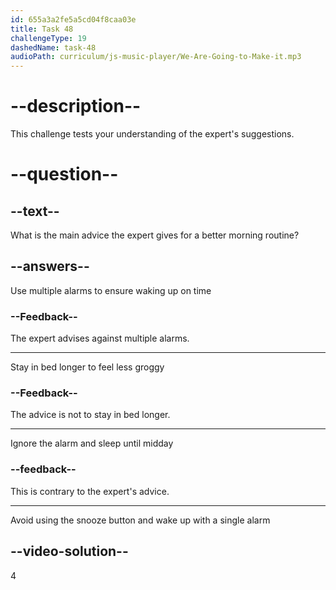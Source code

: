 ```yaml
---
id: 655a3a2fe5a5cd04f8caa03e
title: Task 48
challengeType: 19
dashedName: task-48
audioPath: curriculum/js-music-player/We-Are-Going-to-Make-it.mp3
---
```


<!--
AUDIO REFERENCE: 
Expert: Absolutely! My first suggestion is: don't hit the snooze button multiple times. It may be tempting, but it disrupts your sleep cycle and you may feel groggy during the day. Set up one alarm and get up when it rings.
-->

# --description--

This challenge tests your understanding of the expert's suggestions.

# --question--

## --text--

What is the main advice the expert gives for a better morning routine?

## --answers--

Use multiple alarms to ensure waking up on time

### --Feedback--

The expert advises against multiple alarms.

---
Stay in bed longer to feel less groggy

### --Feedback--

The advice is not to stay in bed longer.

---

Ignore the alarm and sleep until midday

### --feedback--

This is contrary to the expert's advice.

---

Avoid using the snooze button and wake up with a single alarm

## --video-solution--

4
